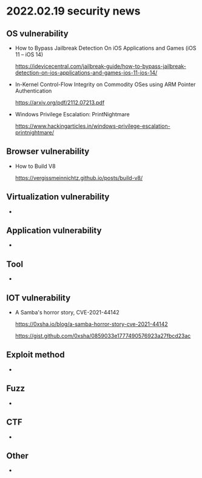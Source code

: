 # 2022.02.19 security news

## OS vulnerability 

* How to Bypass Jailbreak Detection On iOS Applications and Games (iOS 11 – iOS 14)

  https://idevicecentral.com/jailbreak-guide/how-to-bypass-jailbreak-detection-on-ios-applications-and-games-ios-11-ios-14/

* In-Kernel Control-Flow Integrity on Commodity OSes using ARM Pointer Authentication

  https://arxiv.org/pdf/2112.07213.pdf

* Windows Privilege Escalation: PrintNightmare

  https://www.hackingarticles.in/windows-privilege-escalation-printnightmare/

## Browser vulnerability

* How to Build V8

  https://vergissmeinnichtz.github.io/posts/build-v8/

## Virtualization vulnerability

* 

## Application vulnerability 

* 

## Tool

* 

## IOT vulnerability 

* A Samba's horror story, CVE-2021-44142

  https://0xsha.io/blog/a-samba-horror-story-cve-2021-44142

  https://gist.github.com/0xsha/0859033e1777490576923a27fbcd23ac

## Exploit method

* 

## Fuzz

* 

## CTF

* 

## Other

* 